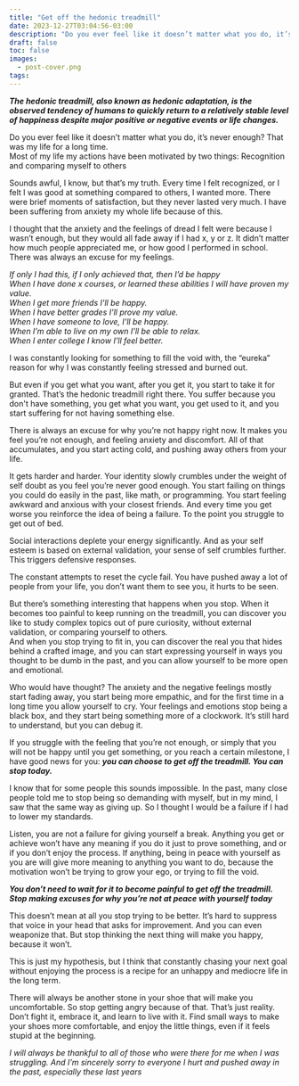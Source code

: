 ```yaml
---
title: "Get off the hedonic treadmill"
date: 2023-12-27T03:04:56-03:00
description: "Do you ever feel like it doesn’t matter what you do, it’s never enough? Me too"
draft: false
toc: false
images:
  - post-cover.png
tags:
---
```


**_The hedonic treadmill, also known as hedonic adaptation, is the observed tendency of humans to quickly return to a relatively stable level of happiness despite major positive or negative events or life changes._**

Do you ever feel like it doesn’t matter what you do, it’s never enough? That was my life for a long time.\
Most of my life my actions have been motivated by two things: Recognition and comparing myself to others

Sounds awful, I know, but that’s my truth. Every time I felt recognized, or I felt I was good at something compared to others, I wanted more.
There were brief moments of satisfaction, but they never lasted very much. I have been suffering from anxiety my whole life because of this.

I thought that the anxiety and the feelings of dread I felt were because I wasn’t enough, but they would all fade away if I had x, y or z. It didn’t matter how much people appreciated me, or how good I performed in school.
There was always an excuse for my feelings.

*If only I had this, if I only achieved that, then I’d be happy\
When I have done x courses, or learned these abilities I will have proven my value.\
When I get more friends I'll be happy.\
When I have better grades I'll prove my value.\
When I have someone to love, I'll be happy.\
When I’m able to live on my own I’ll be able to relax.\
When I enter college I know I’ll feel better.*

I was constantly looking for something to fill the void with, the “eureka” reason for why I was constantly feeling stressed and burned out.

But even if you get what you want, after you get it, you start to take it for granted. That’s the hedonic treadmill right there. You suffer because you don't have something, you get what you want, you get used to it, and you start suffering for not having something else.

There is always an excuse for why you’re not happy right now. It makes you feel you’re not enough, and feeling anxiety and discomfort. All of that accumulates, and you start acting cold, and pushing away others from your life.

It gets harder and harder. Your identity slowly crumbles under the weight of self doubt as you feel you’re never good enough. You start failing on things you could do easily in the past, like math, or programming. You start feeling awkward and anxious with your closest friends. And every time you get worse you reinforce the idea of being a failure. To the point you struggle to get out of bed.

Social interactions deplete your energy significantly. And as your self esteem is based on external validation, your sense of self crumbles further. This triggers defensive responses.

The constant attempts to reset the cycle fail. You have pushed away a lot of people from your life, you don’t want them to see you, it hurts to be seen. 

But there’s something interesting that happens when you stop. When it becomes too painful to keep running on the treadmill, you can discover you like to study complex topics out of pure curiosity, without external validation, or comparing yourself to others.\
And when you stop trying to fit in, you can discover the real you that hides behind a crafted image, and you can start expressing yourself in ways you thought to be dumb in the past, and you can allow yourself to be more open and emotional.

Who would have thought? The anxiety and the negative feelings mostly start fading away, you start being more empathic, and for the first time in a long time you allow yourself to cry. Your feelings and emotions stop being a black box, and they start being something more of a clockwork. It’s still hard to understand, but you can debug it.

If you struggle with the feeling that you’re not enough, or simply that you will not be happy until you get something, or you reach a certain milestone, I have good news for you: **_you can choose to get off the treadmill. You can stop today._**

I know that for some people this sounds impossible. In the past, many close people told me to stop being so demanding with myself, but in my mind, I saw that the same way as giving up. So I thought I would be a failure if I had to lower my standards.

Listen, you are not a failure for giving yourself a break. Anything you get or achieve won’t have any meaning if you do it just to prove something, and or if you don’t enjoy the process. If anything, being in peace with yourself as you are will give more meaning to anything you want to do, because the motivation won’t be trying to grow your ego, or trying to fill the void.

**_You don’t need to wait for it to become painful to get off the treadmill. Stop making excuses for why you’re not at peace with yourself today_**

This doesn’t mean at all you stop trying to be better. It’s hard to suppress that voice in your head that asks for improvement. And you can even weaponize that. But stop thinking the next thing will make you happy, because it won’t.

This is just my hypothesis, but I think that constantly chasing your next goal without enjoying the process is a recipe for an unhappy and mediocre life in the long term.

There will always be another stone in your shoe that will make you uncomfortable. So stop getting angry because of that. That’s just reality. Don’t fight it, embrace it, and learn to live with it. Find small ways to make your shoes more comfortable, and enjoy the little things, even if it feels stupid at the beginning.


_I will always be thankful to all of those who were there for me when I was struggling. And I’m sincerely sorry to everyone I hurt and pushed away in the past, especially these last years_
